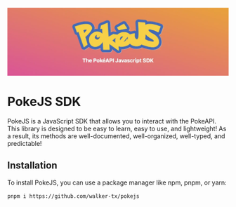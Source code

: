 ![banner](./images/poke-js-banner-tinified.webp)

# PokeJS SDK

PokeJS is a JavaScript SDK that allows you to interact with the PokeAPI. This
library is designed to be easy to learn, easy to use, and lightweight! As a
result, its methods are well-documented, well-organized, well-typed, and
predictable!

## Installation

To install PokeJS, you can use a package manager like npm, pnpm, or yarn:

```bash
pnpm i https://github.com/walker-tx/pokejs
```
